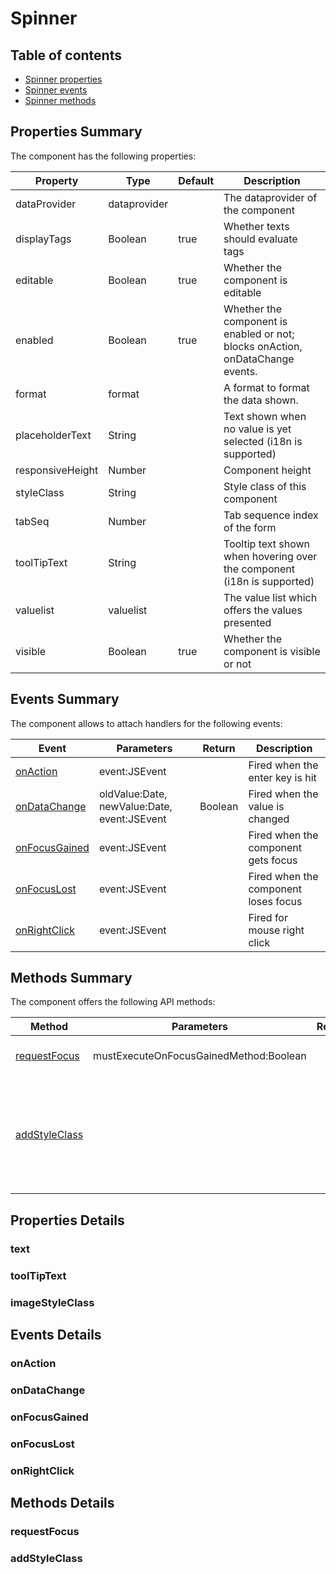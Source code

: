 # Spinner

## Table of contents

* [Spinner properties](spinner.md#properties-summary)
* [Spinner events](spinner.md#events-summary)
* [Spinner methods](spinner.md#methods-summary)

## Properties Summary

The component has the following properties:

| Property         | Type         | Default | Description                                                                    |
| ---------------- | ------------ | ------- | ------------------------------------------------------------------------------ |
| dataProvider     | dataprovider |         | The dataprovider of the component                                              |
| displayTags      | Boolean      | true    | Whether texts should evaluate tags                                             |
| editable         | Boolean      | true    | Whether the component is editable                                              |
| enabled          | Boolean      | true    | Whether the component is enabled or not; blocks onAction, onDataChange events. |
| format           | format       |         | A format to format the data shown.                                             |
| placeholderText  | String       |         | Text shown when no value is yet selected (i18n is supported)                   |
| responsiveHeight | Number       |         | Component height                                                               |
| styleClass       | String       |         | Style class of this component                                                  |
| tabSeq           | Number       |         | Tab sequence index of the form                                                 |
| toolTipText      | String       |         | Tooltip text shown when hovering over the component (i18n is supported)        |
| valuelist        | valuelist    |         | The value list which offers the values presented                               |
| visible          | Boolean      | true    | Whether the component is visible or not                                        |

## Events Summary

The component allows to attach handlers for the following events:

| Event         | Parameters                                  | Return  | Description                          |
| ------------- | ------------------------------------------- | ------- | ------------------------------------ |
| [onAction](spinner.md#onaction)       | event:JSEvent                               |         | Fired when the enter key is hit      |
| [onDataChange](spinner.md#ondatachange)  | oldValue:Date, newValue:Date, event:JSEvent | Boolean | Fired when the value is changed      |
| [onFocusGained](spinner.md#onfocusgained) | event:JSEvent                               |         | Fired when the component gets focus  |
| [onFocusLost](spinner.md#onfocuslost)   | event:JSEvent                               |         | Fired when the component loses focus |
| [onRightClick](spinner.md#onrightclick)  | event:JSEvent                               |         | Fired for mouse right click          |

## Methods Summary

The component offers the following API methods:

| Method       | Parameters                             | Return | Description                       |
| ------------ | -------------------------------------- | ------ | --------------------------------- |
| [requestFocus](spinner.md#requestfocus) | mustExecuteOnFocusGainedMethod:Boolean |        | Sets the focus to this component. |
| [addStyleClass](spinner.md#addstyleclass) |            |        | Add a style class to styleclass named property or other property marked as mainStyleClass in the spec |


## Properties Details

### text

### toolTipText

### imageStyleClass

## Events Details

### onAction

### onDataChange

### onFocusGained

### onFocusLost

### onRightClick

## Methods Details

### requestFocus

### addStyleClass